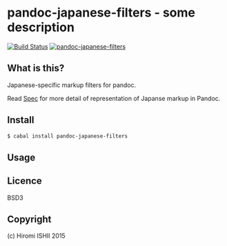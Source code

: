 pandoc-japanese-filters - some description
================================

[![Build Status](https://travis-ci.org/konn/pandoc-japanese-filters.svg?branch=master)](https://travis-ci.org/konn/pandoc-japanese-filters) 
[![pandoc-japanese-filters](http://img.shields.io/hackage/v/pandoc-japanese-filters.svg)](http://hackage.haskell.org/package/pandoc-japanese-filters)

## What is this?
Japanese-specific markup filters for pandoc.

Read [Spec](https://github.com/konn/pandoc-japanese-filters/blob/master/Spec.md) for more detail of representation of Japanse markup in Pandoc.

## Install

```sh
$ cabal install pandoc-japanese-filters
```

## Usage

## Licence

BSD3

## Copyright

(c) Hiromi ISHII 2015
